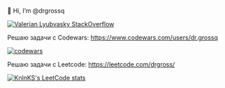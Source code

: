 👋 Hi, I’m @drgrossq


[![Valerian Lyubvasky StackOverflow](https://github-readme-stackoverflow.vercel.app/?userID=575271&layout=compact)](https://stackoverflow.com/users/575271/valerian-lyubavsky)

Решаю задачи с Codewars: https://www.codewars.com/users/dr.grossq

[![codewars](https://www.codewars.com/users/dr.grossq/badges/large)](https://www.codewars.com/users/dr.grossq)


Решаю задачи с Leetcode: https://leetcode.com/drgross/ 

[![KnlnKS's LeetCode stats](https://leetcode-stats-six.vercel.app/?username=drgross)](https://github.com/drgross/leetcode-stats)
